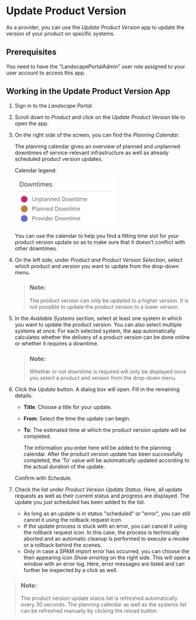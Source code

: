<!-- loio32c4f7d3f0224fc2be3a1103297db59f -->

# Update Product Version

As a provider, you can use the *Update Product Version* app to update the version of your product on specific systems.



<a name="loio32c4f7d3f0224fc2be3a1103297db59f__section_umt_xqz_1tb"/>

## Prerequisites

You need to have the “LandscapePortalAdmin” user role assigned to your user account to access this app.



<a name="loio32c4f7d3f0224fc2be3a1103297db59f__section_vzk_yqz_1tb"/>

## Working in the Update Product Version App

1.  Sign in to the *Landscape Portal*.

2.  Scroll down to *Product* and click on the *Update Product Version* tile to open the app.

3.  On the right side of the screen, you can find the *Planning Calendar*.

    The planning calendar gives an overview of planned and unplanned downtimes of service-relevant infrastructure as well as already scheduled product version updates.

    Calendar legend:

    ![](images/Downtimes_b54de52.jpg)

    You can use the calendar to help you find a fitting time slot for your product version update so as to make sure that it doesn’t conflict with other downtimes.

4.  On the left side, under *Product and Product Version Selection*, select which product and version you want to update from the drop-down menu.

    > ### Note:  
    > The product version can only be updated to a higher version. It is not possible to update the product version to a lower version.

5.  In the *Available Systems* section, select at least one system in which you want to update the product version. You can also select multiple systems at once. For each selected system, the app automatically calculates whether the delivery of a product version can be done online or whether it requires a downtime.

    > ### Note:  
    > Whether or not downtime is required will only be displayed once you select a product and version from the drop-down menu.

6.  Click the *Update* button. A dialog box will open. Fill in the remaining details:

    -   **Title**: Choose a title for your update.
    -   **From**: Select the time the update can begin.
    -   **To**: The estimated time at which the product version update will be completed.

        The information you enter here will be added to the planning calendar. After the product version update has been successfully completed, the ‘To’ value will be automatically updated according to the actual duration of the update.


    Confirm with *Schedule*.

7.  Check the list under *Product Version Update Status*. Here, all update requests as well as their current status and progress are displayed. The update you just scheduled has been added to the list.

    -   As long as an update is in status "scheduled" or "error", you can still cancel it using the rollback request icon.
    -   If the update process is stuck with an error, you can cancel it using the rollback request icon. In this case, the process is technically aborted and an automatic cleanup is performed to execute a revoke or a rollback behind the scenes.
    -   Only in case a SPAM import error has occurred, you can choose the then appearing icon *Show errorlog* on the right side. This will open a window with an error log. Here, error messages are listed and can further be inspected by a click as well.


> ### Note:  
> The product version update status list is refreshed automatically every 30 seconds. The planning calendar as well as the systems list can be refreshed manually by clicking the reload button.

